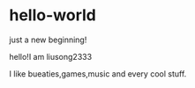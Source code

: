 # hello-world
just a new beginning!

hello!I am liusong2333

I like bueaties,games,music and every cool stuff.
